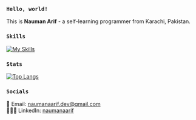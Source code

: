 ### `Hello, world!`
This is <strong>Nauman Arif</strong> - a self-learning programmer from Karachi, Pakistan.

### `Skills`
[![My Skills](https://skillicons.dev/icons?i=python,c,cpp,js,html,css,django,bootstrap,git,github,linux,powershell,bash,md,vscode,ps&perline=6)](https://skillicons.dev)

<!-- #### 💻 Programming Languages:  
C/C++, Python, SQL, HTML, CSS, JavaScript.  
#### ⚙️ Libraries/Frameworks:  
Pandas, Numpy, Matplotlib, Plotly, Django, Bootstrap.  
#### 🛠️ Developer Tools:  
Git, Linux, GDB, Jupyter, VSCode -->

### `Stats`
[![Top Langs](https://github-readme-stats.vercel.app/api/top-langs/?username=naumanaarif&title_color=ffffff&hide_border=true&show_icons=true&theme=dracula&layout=compact)](https://github.com/anuraghazra/github-readme-stats)

### `Socials`
📧 Email:    [naumanaarif.dev@gmail.com](mailto:naumanaarif.dev@gmail.com)  
👨🏻‍💼 LinkedIn: [naumanaarif](https://www.linkedin.com/in/naumanaarif/)

<!--
**naumanaarif/naumanaarif** is a ✨ _special_ ✨ repository because its `README.md` (this file) appears on your GitHub profile.

